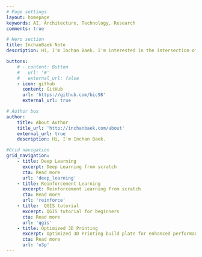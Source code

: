 ```yaml
---
# Page settings
layout: homepage
keywords: AI, Architecture, Technology, Research
comments: true

# Hero section
title: InchanBaek Note
description: Hi, I'm Inchan Baek. I'm interested in the intersection of AI, architecture, and technology. I'm currently working on projects and research in this area. I share my thoughts and findings on this blog.

buttons:
    # - content: Button
    #   url: '#'
    #   external_url: false
    - icon: github
      content: GitHub  
      url: 'https://github.com/bic98'
      external_url: true

# Author box
author:
    title: About Author
    title_url: 'http://inchanbaek.com/about'
    external_url: true
    description: Hi, I'm Inchan Baek.

#Grid navigation 
grid_navigation:
    - title: Deep Learning
      excerpt: Deep Learning from scratch
      cta: Read more
      url: 'deep_learning'
    - title: Reinforcement Learning
      excerpt: Reinforcement Learning from scratch
      cta: Read more
      url: 'reinforce'
    - title:  QGIS tutorial
      excerpt: QGIS tutorial for beginners
      cta: Read more
      url: 'qgis'
    - title: Optimized 3D Printing
      excerpt: Optimized 3D Printing build plate for enhanced performance and efficiency
      cta: Read more
      url: 'o3p'
---
```

